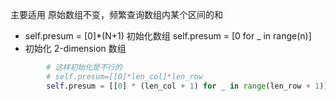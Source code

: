 主要适用 原始数组不变，频繁查询数组内某个区间的和

- self.presum = [0]*(N+1) 初始化数组
self.presum = [0 for _ in range(n)] 
- 初始化 2-dimension 数组
```python
        # 这样初始化是不行的 
        # self.presum=[[0]*len_col]*len_row
        self.presum = [[0] * (len_col + 1) for _ in range(len_row + 1)]
```